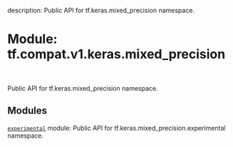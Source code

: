 description: Public API for tf.keras.mixed_precision namespace.

<div itemscope itemtype="http://developers.google.com/ReferenceObject">
<meta itemprop="name" content="tf.compat.v1.keras.mixed_precision" />
<meta itemprop="path" content="Stable" />
</div>

# Module: tf.compat.v1.keras.mixed_precision

<!-- Insert buttons and diff -->

<table class="tfo-notebook-buttons tfo-api nocontent" align="left">

</table>



Public API for tf.keras.mixed_precision namespace.



## Modules

[`experimental`](../../../../tf/compat/v1/keras/mixed_precision/experimental.md) module: Public API for tf.keras.mixed_precision.experimental namespace.


